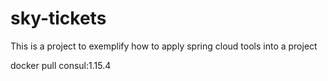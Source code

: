 # sky-tickets
This is a project to exemplify how to apply spring cloud tools into a project


docker pull consul:1.15.4